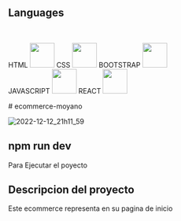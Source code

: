 

## Languages


<link rel="stylesheet" href="devicon.min.css">

<div "style=inline_block"><br>


 HTML <img width="50px" height="50px" src="https://cdn.jsdelivr.net/gh/devicons/devicon/icons/html5/html5-original-wordmark.svg" />
 CSS <img width="50px" height="50px" src="https://cdn.jsdelivr.net/gh/devicons/devicon/icons/css3/css3-original-wordmark.svg" />
 BOOTSTRAP <img width="50px" height="50px" src="https://cdn.jsdelivr.net/gh/devicons/devicon/icons/bootstrap/bootstrap-original-wordmark.svg" />        
 JAVASCRIPT <img width="50px" height="50px" src="https://cdn.jsdelivr.net/gh/devicons/devicon/icons/javascript/javascript-original.svg" />
 REACT <img width="50px" height="50px" src="https://cdn.jsdelivr.net/gh/devicons/devicon/icons/react/react-original.svg" />

</div># ecommerce-moyano

![2022-12-12_21h11_59](https://user-images.githubusercontent.com/64481454/207191130-93911beb-5386-4277-a25e-3ec2545949d6.gif)

## npm run dev
<p>Para Ejecutar el poyecto</p>

## Descripcion del proyecto
<p>Este ecommerce representa en su pagina de inicio </p>




